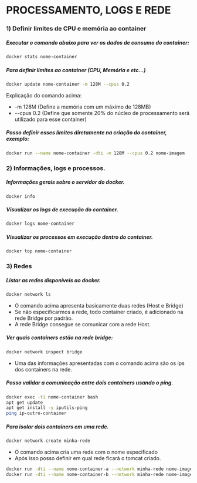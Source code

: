 # PROCESSAMENTO, LOGS E REDE

### 1) Definir limites de CPU e memória ao container

##### Executar o comando abaixo para ver os dados de consumo do container:

```sh
docker stats nome-container
```

##### Para definir limites ao container (CPU, Memória e etc...)

```sh
docker update nome-container -m 128M --cpus 0.2
```

Explicação do comando acima:
- -m 128M      (Define a memória com um máximo de 128MB)
- --cpus 0.2   (Define que somente 20% do núcleo de processamento será utilizado para esse container)



##### Posso definir esses limites diretamente na criação do container, exemplo:

```sh
docker run --name nome-container -dti -m 128M --cpus 0.2 nome-imagem
```

### 2) Informações, logs e processos.

##### Informações gerais sobre o servidor do docker.

```sh
docker info
```

##### Visualizar os logs de execução do container.

```sh
docker logs nome-container
```

##### Visualizar os processos em execução dentro do container.

```sh
docker top nome-container
```

### 3) Redes

##### Listar as redes disponíveis ao docker.

```sh
docker network ls
```

- O comando acima apresenta basicamente duas redes (Host e Bridge)
- Se não especificarmos a rede, todo container criado, é adicionado na rede Bridge por padrão.
- A rede Bridge consegue se comunicar com a rede Host.


##### Ver quais containers estão na rede bridge:

```sh
docker network inspect bridge
```

- Uma das informações apresentadas com o comando acima são os ips dos containers na rede.


##### Posso validar a comunicação entre dois containers usando o ping.

```sh
docker exec -ti nome-container bash
apt get update
apt get install -y iputils-ping
ping ip-outro-container
```

##### Para isolar dois containers em uma rede.

```sh
docker network create minha-rede
```

- O comando acima cria uma rede com o nome especificado
- Após isso posso definir em qual rede ficará o tomcat criado.

```sh
docker run -dti --name nome-container-a --network minha-rede nome-imagem
docker run -dti --name nome-container-b --network minha-rede nome-imagem
```
